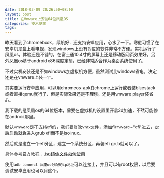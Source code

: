 ```yaml
---
date: 2018-03-09 20:26:50+08:00
layout: post
title: 在Vmware上安装64位凤凰OS
categories: 技术随笔
tags: 
---
```


昨天看到了chromebook，续航好，还支持安卓应用，心水了一下。寒假习惯了在安卓机顶盒上看电视，发现windows上没有对应的软件非常不方便。实机运行了凤凰os，体验还是不错的，在富士通10.4寸的屏幕上还是移动版网页效果好，另外凤凰os基于android x86深度定制，已经非常适合作为桌面系统使用了。

不过实机安装还是不如windows加虚拟机方便，虽然测试比windows省电。决定还是在vmware上装一个。

其实要运行安卓应用，可以用chromeos-apk在chrome上运行或者装bluestack或者直接qemu就行了，但是实际效果还是不理想。还是用vmware player装省心。

我下载的是凤凰os的64位版本，需要在虚拟机的设置里开启3d加速，不然可能停在android那里。

默认vmware是不支持efi的，我们要修改vmx文件，添加firmware="efi"进去，之后启动就会进入grub efi而不是isolinux。

然后就是建立一个efi分区，建立一个系统分区，再装efi grub就可以了。

具体参考官方教程：[.iso镜像文件如何使用](http://www.phoenixos.com/help/installation/iso-Uefi)

使用`adb connect 凤凰os分配的ip地址`可以连接上，并且可以有root权限，以后要调试安卓应用也可以用这个。